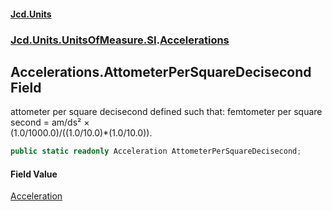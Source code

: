 #### [Jcd.Units](index.md 'index')
### [Jcd.Units.UnitsOfMeasure.SI](Jcd.Units.UnitsOfMeasure.SI.md 'Jcd.Units.UnitsOfMeasure.SI').[Accelerations](Accelerations.md 'Jcd.Units.UnitsOfMeasure.SI.Accelerations')

## Accelerations.AttometerPerSquareDecisecond Field

attometer per square decisecond defined such that: femtometer per square second = am/ds² ×  
(1.0/1000.0)/((1.0/10.0)*(1.0/10.0)).

```csharp
public static readonly Acceleration AttometerPerSquareDecisecond;
```

#### Field Value
[Acceleration](Acceleration.md 'Jcd.Units.UnitTypes.Acceleration')